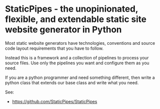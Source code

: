 # StaticPipes - the unopinionated, flexible, and extendable static site website generator in Python

Most static website generators have technologies, conventions and source code layout requirements that you have to follow. 

Instead this is a framework and a collection of pipelines to process your source files. 
Use only the pipelines you want and configure them as you need. 

If you are a python programmer and need something different, then write a python class that extends our base class and write what you need.

See:

* https://github.com/StaticPipes/StaticPipes
